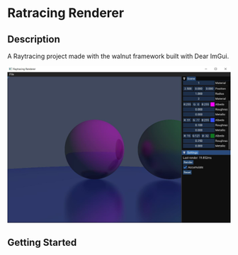 # Ratracing Renderer
## Description
A Raytracing project made with the walnut framework built with Dear ImGui.

![](Assets/ReadMeImg/Capture.JPG)

## Getting Started
